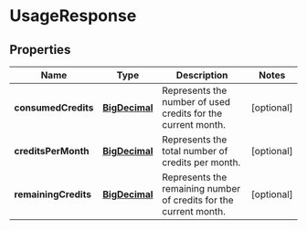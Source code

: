 
# UsageResponse

## Properties
Name | Type | Description | Notes
------------ | ------------- | ------------- | -------------
**consumedCredits** | [**BigDecimal**](BigDecimal.md) | Represents the number of used credits for the current month. |  [optional]
**creditsPerMonth** | [**BigDecimal**](BigDecimal.md) | Represents the total number of credits per month. |  [optional]
**remainingCredits** | [**BigDecimal**](BigDecimal.md) | Represents the remaining number of credits for the current month. |  [optional]



